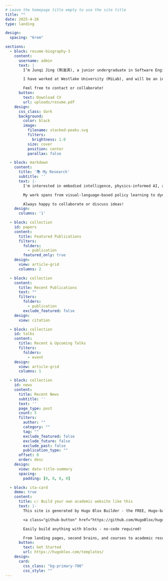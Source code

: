 ```yaml
---
# Leave the homepage title empty to use the site title
title: ""
date: 2025-4-26
type: landing

design:
  spacing: "6rem"

sections:
  - block: resume-biography-3
    content:
      username: admin
      text: |
        I’m Junqi Jing (荆浚淇), a junior undergraduate in Software Engineering at Harbin Institute of Technology. My research lies at the intersection of Embodied AI, Physical Simulation, and Multimodal Diffusion Models. 

        I have worked at Westlake University (MiLab), and will be an incoming exchange student at POSTECH under Prof. Kwang In Kim. I am a co-author of a paper accepted to ICLR 2024 (MTID) and involved in multiple ongoing projects related to physics-grounded LLMs and robotic learning from videos.

        Feel free to contact or collaborate!
      button:
        text: Download CV
        url: uploads/resume.pdf
    design:
      css_class: dark
      background:
        color: black
        image:
          filename: stacked-peaks.svg
          filters:
            brightness: 1.0
          size: cover
          position: center
          parallax: false

  - block: markdown
    content:
      title: '📚 My Research'
      subtitle: ''
      text: |-
        I'm interested in embodied intelligence, physics-informed AI, and generative modeling. I build systems that enable robots and agents to learn and reason in complex environments.

        My work spans from visual-language-based policy learning to dynamic 3D scene understanding using GNNs. Currently, I’m exploring how we can combine large language models, physical simulations, and diffusion policies to achieve generalizable decision-making.

        Always happy to collaborate or discuss ideas!
    design:
      columns: '1'

  - block: collection
    id: papers
    content:
      title: Featured Publications
      filters:
        folders:
          - publication
        featured_only: true
    design:
      view: article-grid
      columns: 2

  - block: collection
    content:
      title: Recent Publications
      text: ""
      filters:
        folders:
          - publication
        exclude_featured: false
    design:
      view: citation

  - block: collection
    id: talks
    content:
      title: Recent & Upcoming Talks
      filters:
        folders:
          - event
    design:
      view: article-grid
      columns: 1

  - block: collection
    id: news
    content:
      title: Recent News
      subtitle: ''
      text: ''
      page_type: post
      count: 5
      filters:
        author: ""
        category: ""
        tag: ""
        exclude_featured: false
        exclude_future: false
        exclude_past: false
        publication_type: ""
      offset: 0
      order: desc
    design:
      view: date-title-summary
      spacing:
        padding: [0, 0, 0, 0]

  - block: cta-card
    demo: true
    content:
      title: 👉 Build your own academic website like this
      text: |-
        This site is generated by Hugo Blox Builder - the FREE, Hugo-based open source website builder trusted by 250,000+ academics like you.

        <a class="github-button" href="https://github.com/HugoBlox/hugo-blox-builder" data-color-scheme="no-preference: light; light: light; dark: dark;" data-icon="octicon-star" data-size="large" data-show-count="true" aria-label="Star HugoBlox/hugo-blox-builder on GitHub">Star</a>

        Easily build anything with blocks - no-code required!

        From landing pages, second brains, and courses to academic resumés, conferences, and tech blogs.
      button:
        text: Get Started
        url: https://hugoblox.com/templates/
    design:
      card:
        css_class: "bg-primary-700"
        css_style: ""
---
```

